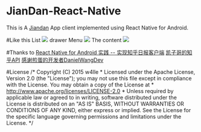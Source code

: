 # JianDan-React-Native
This is A [Jiandan](jandan.net) App client implemented using React Native for Android.

#Like this
List
<img src="https://github.com/w4lle/JianDan-React-Native/blob/master/rn0.png">
drawer Menu
<img src="https://github.com/w4lle/JianDan-React-Native/blob/master/rn.png">
The content
<img src="https://github.com/w4lle/JianDan-React-Native/blob/master/rn1.png">

#Thanks to
[React Native for Android 实践 -- 实现知乎日报客户端](http://www.race604.com/react-native-android-practice/)
[凯子哥的知乎API](http://blog.csdn.net/zhaokaiqiang1992/article/details/45038125)
[感谢煎蛋的开发者DanielWangDev](http://m.weibo.cn/u/1749949233)

#License
/*
Copyright (C) 2015 w4lle *
Licensed under the Apache License, Version 2.0 (the "License");
you may not use this file except in compliance with the License.
You may obtain a copy of the License at *
http://www.apache.org/licenses/LICENSE-2.0 *
Unless required by applicable law or agreed to in writing, software
distributed under the License is distributed on an "AS IS" BASIS,
WITHOUT WARRANTIES OR CONDITIONS OF ANY KIND, either express or implied.
See the License for the specific language governing permissions and
limitations under the License. */



